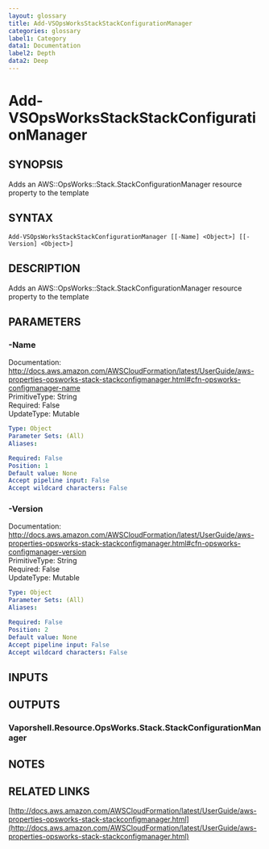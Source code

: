 ```yaml
---
layout: glossary
title: Add-VSOpsWorksStackStackConfigurationManager
categories: glossary
label1: Category
data1: Documentation
label2: Depth
data2: Deep
---
```


# Add-VSOpsWorksStackStackConfigurationManager

## SYNOPSIS
Adds an AWS::OpsWorks::Stack.StackConfigurationManager resource property to the template

## SYNTAX

```
Add-VSOpsWorksStackStackConfigurationManager [[-Name] <Object>] [[-Version] <Object>]
```

## DESCRIPTION
Adds an AWS::OpsWorks::Stack.StackConfigurationManager resource property to the template

## PARAMETERS

### -Name
Documentation: http://docs.aws.amazon.com/AWSCloudFormation/latest/UserGuide/aws-properties-opsworks-stack-stackconfigmanager.html#cfn-opsworks-configmanager-name    
PrimitiveType: String    
Required: False    
UpdateType: Mutable

```yaml
Type: Object
Parameter Sets: (All)
Aliases: 

Required: False
Position: 1
Default value: None
Accept pipeline input: False
Accept wildcard characters: False
```

### -Version
Documentation: http://docs.aws.amazon.com/AWSCloudFormation/latest/UserGuide/aws-properties-opsworks-stack-stackconfigmanager.html#cfn-opsworks-configmanager-version    
PrimitiveType: String    
Required: False    
UpdateType: Mutable

```yaml
Type: Object
Parameter Sets: (All)
Aliases: 

Required: False
Position: 2
Default value: None
Accept pipeline input: False
Accept wildcard characters: False
```

## INPUTS

## OUTPUTS

### Vaporshell.Resource.OpsWorks.Stack.StackConfigurationManager

## NOTES

## RELATED LINKS

[http://docs.aws.amazon.com/AWSCloudFormation/latest/UserGuide/aws-properties-opsworks-stack-stackconfigmanager.html](http://docs.aws.amazon.com/AWSCloudFormation/latest/UserGuide/aws-properties-opsworks-stack-stackconfigmanager.html)

